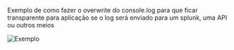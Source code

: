 Exemplo de como fazer o overwrite do console.log para que ficar transparente para aplicação se o log será enviado para um splunk, uma API ou outros meios

![Exemplo](exemplo.png)
